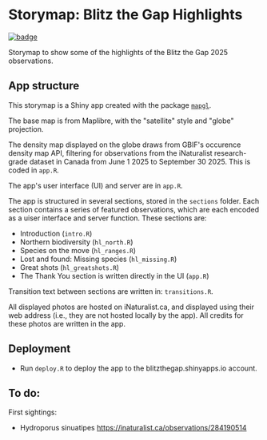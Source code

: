 # Storymap: Blitz the Gap Highlights

[![badge](https://img.shields.io/static/v1?style=for-the-badge&label=LAUNCH&message=STORYMAP&color=61bf75)](https://blitzthegap.shinyapps.io/blitz_the_gap_highlights/)

Storymap to show some of the highlights of the Blitz the Gap 2025 observations. 

## App structure

This storymap is a Shiny app created with the package [`mapgl`](https://walker-data.com/mapgl/articles/story-maps.html). 

The base map is from Maplibre, with the "satellite" style and "globe" projection.

The density map displayed on the globe draws from GBIF's occurence density map API, filtering for observations from the iNaturalist research-grade dataset in Canada from June 1 2025 to September 30 2025. This is coded in `app.R`.

The app's user interface (UI) and server are in `app.R`. 

The app is structured in several sections, stored in the `sections` folder. Each section contains a series of featured observations, which are each encoded as a uiser interface and server function. These sections are:
- Introduction (`intro.R`)
- Northern biodiversity (`hl_north.R`)
- Species on the move (`hl_ranges.R`)
- Lost and found: Missing species (`hl_missing.R`)
- Great shots (`hl_greatshots.R`)
- The Thank You section is written directly in the UI (`app.R`)

Transition text between sections are written in: `transitions.R`.

All displayed photos are hosted on iNaturalist.ca, and displayed using their web address (i.e., they are not hosted locally by the app). All credits for these photos are written in the app.

## Deployment

- Run `deploy.R` to deploy the app to the blitzthegap.shinyapps.io account.

## To do:

First sightings:
- Hydroporus sinuatipes https://inaturalist.ca/observations/284190514
